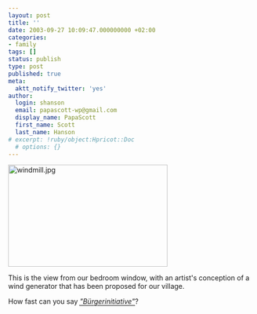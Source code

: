 ```yaml
---
layout: post
title: ''
date: 2003-09-27 10:09:47.000000000 +02:00
categories:
- family
tags: []
status: publish
type: post
published: true
meta:
  aktt_notify_twitter: 'yes'
author:
  login: shanson
  email: papascott-wp@gmail.com
  display_name: PapaScott
  first_name: Scott
  last_name: Hanson
# excerpt: !ruby/object:Hpricot::Doc
  # options: {}
---
```

<p><img alt="windmill.jpg" src="http://www.papascott.de/wordpress/wp-content/uploads/2003/09/windmill.jpg" width="325" height="208" border="0" /></p>
<p>This is the view from our bedroom window, with an artist's conception of a wind generator that has been proposed for our village.</p>
<p>How fast can you say <acronym title="citizen's action group" style="border-bottom: dotted 1px;  font-style: italic;">"Bürgerinitiative"</acronym>?</p>

